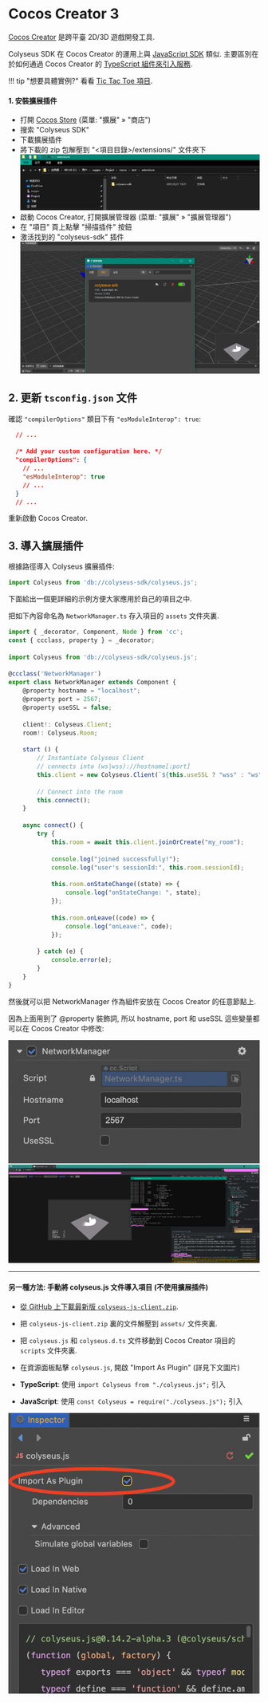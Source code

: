 # Cocos Creator 3

[Cocos Creator](https://cocos.com/creator) 是跨平臺 2D/3D 遊戲開發工具.

Colyseus SDK 在 Cocos Creator 的運用上與 [JavaScript SDK](https://docs.colyseus.io/getting-started/javascript-client/) 類似. 主要區別在於如何通過 Cocos Creator 的 [TypeScript 組件來引入服務](https://docs.colyseus.io/colyseus/getting-started/cocos-creator/#importing-from-the-extension).

!!! tip "想要具體實例?"
    看看 [Tic Tac Toe 項目](https://github.com/colyseus/cocos-demo-tictactoe).

#### 1. 安裝擴展插件

- 打開 [Cocos Store](https://store.cocos.com/app/en/detail/2937/) (菜單: "擴展" &raquo; "商店")
- 搜索 "Colyseus SDK"
- 下載擴展插件
- 將下載的 zip 包解壓到 "<項目目錄>/extensions/" 文件夾下
  ![extensions folder](extensions_folder.png)
- 啟動 Cocos Creator, 打開擴展管理器 (菜單: "擴展" » "擴展管理器")
- 在 "項目" 頁上點擊 "掃描插件" 按鈕
- 激活找到的 "colyseus-sdk" 插件
  ![enable plugin.png](enable_plugin.png)


## 2. 更新 `tsconfig.json` 文件

確認 `"compilerOptions"` 類目下有 `"esModuleInterop": true`:

```json
  // ...

  /* Add your custom configuration here. */
  "compilerOptions": {
    // ...
    "esModuleInterop": true
    // ...
  }
  // ...
```

重新啟動 Cocos Creator.

## 3. 導入擴展插件

根據路徑導入 Colyseus 擴展插件:

```typescript
import Colyseus from 'db://colyseus-sdk/colyseus.js';
```

下面給出一個更詳細的示例方便大家應用於自己的項目之中.

把如下內容命名為 `NetworkManager.ts` 存入項目的 `assets` 文件夾裏.

```typescript
import { _decorator, Component, Node } from 'cc';
const { ccclass, property } = _decorator;

import Colyseus from 'db://colyseus-sdk/colyseus.js';

@ccclass('NetworkManager')
export class NetworkManager extends Component {
    @property hostname = "localhost";
    @property port = 2567;
    @property useSSL = false;

    client!: Colyseus.Client;
    room!: Colyseus.Room;

    start () {
        // Instantiate Colyseus Client
        // connects into (ws|wss)://hostname[:port]
        this.client = new Colyseus.Client(`${this.useSSL ? "wss" : "ws"}://${this.hostname}${([443, 80].includes(this.port) || this.useSSL) ? "" : `:${this.port}`}`);

        // Connect into the room
        this.connect();
    }

    async connect() {
        try {
            this.room = await this.client.joinOrCreate("my_room");

            console.log("joined successfully!");
            console.log("user's sessionId:", this.room.sessionId);

            this.room.onStateChange((state) => {
                console.log("onStateChange: ", state);
            });

            this.room.onLeave((code) => {
                console.log("onLeave:", code);
            });

        } catch (e) {
            console.error(e);
        }
    }
}
```

然後就可以把 NetworkManager 作為組件安放在 Cocos Creator 的任意節點上.

因為上面用到了 @property 裝飾詞, 所以 hostname, port 和 useSSL 這些變量都可以在 Cocos Creator 中修改:

![Colyseus SDK on TypeScript Component](cocos-creator-component.png)
![login](logged_in.jpg)


----

#### 另一種方法: 手動將 colyseus.js 文件導入項目 (不使用擴展插件)

- [從 GitHub 上下載最新版 `colyseus-js-client.zip`](https://github.com/colyseus/colyseus.js/releases).

- 把 `colyseus-js-client.zip` 裏的文件解壓到 `assets/` 文件夾裏.
- 把 `colyseus.js` 和 `colyseus.d.ts` 文件移動到 Cocos Creator 項目的 `scripts` 文件夾裏.
- 在資源面板點擊 `colyseus.js`, 開啟 "Import As Plugin" (詳見下文圖片)
- **TypeScript**: 使用 `import Colyseus from "./colyseus.js";` 引入
- **JavaScript**: 使用 `const Colyseus = require("./colyseus.js");` 引入

![Import as plugin](cocos-creator-import-as-plugin.png)
